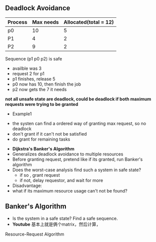 Deadlock Avoidance
------

|Process|Max needs|Allocated(total = 12)|
|-------|---------|---------------------|
|p0|10|5|
|P1|4|2|
|P2|9|2|

Sequence (p1 p0 p2) is safe
  - availble was 3
  - request 2 for p1
  - p1 finishes, release 5
  - p0 now has 10, then finish the job
  - p2 now gets the 7 it needs

**not all unsafe state are deadlock, could be deadlock if both maximum requests were trying to be granted**
* Example1  
 - the systen can find a ordered way of granting max request, so no deadlock
 - don't grant if it can't not be satisfied
 - do grant for remaining tasks

* **Dijkstra's Banker's Algorithm**
 * Generalizes deadlock avoidance to multiple resources
 * Before granting request, pretend like if its granted, run Banker's algorithm 
  * Does the worst-case analysis find such a system in safe state?
    - if so , grant request
    - if not, delay requestor, and wait for more 
* Disadvantage: 
 * what if its maximum resource usage can't not be found?



Banker's Algorithm
---------

* Is the system in a safe state? Find a safe sequence.
* **Youtube** 基本上就是俩个matrix，然后计算，



Resource-Request Algorithm
